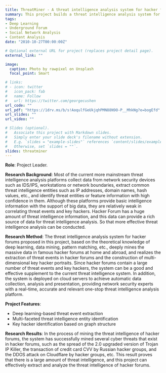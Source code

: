 ```yaml
---
title: ThreatMiner - A threat intelligence analysis system for hacker forums
summary: This project builds a threat intelligence analysis system for hacker forums. Based on the theoretical knowledge of deep learning, data mining, pattern matching, etc., a deep mining of massive data in famous hacker forums at home and abroad is carried out to realize the extraction of threat events in hacker forums and the construction of multi-dimensional key hacker portraits.
tags:
- Deep Learning
- Underground Forum
- Social Network Analysis
- Content Analysis
date: "2010-10-27T00:00:00Z"

# Optional external URL for project (replaces project detail page).
external_link: ""

image:
  caption: Photo by rawpixel on Unsplash
  focal_point: Smart

# links:
# - icon: twitter
#   icon_pack: fab
#   name: Follow
#   url: https://twitter.com/georgecushen
url_code: ""
url_pdf: "https://1drv.ms/b/s!AoqulfGeUkjqhPMN88N9O-P__MhkNg?e=bogEfd"
url_slides: ""
url_video: ""

# Slides (optional).
#   Associate this project with Markdown slides.
#   Simply enter your slide deck's filename without extension.
#   E.g. `slides = "example-slides"` references `content/slides/example-slides.md`.
#   Otherwise, set `slides = ""`.
slides: threatminer
---
```


**Role**: Project Leader.

**Research Background**: Most of the current more mainstream threat intelligence analysis platforms collect data from network security devices such as IDS/IPS, workstations or network boundaries, extract common threat intelligence entities such as IP addresses, domain names, hash values, etc., and identify threat entities or feature information with high confidence in them. Although these platforms provide basic intelligence information with the support of big data, they are relatively weak in correlating threat events and key hackers. Hacker Forum has a huge amount of threat intelligence information, and this data can provide a rich source of data for threat intelligence analysis. So that more effective threat intelligence analysis can be conducted.


**Research Method**: The threat intelligence analysis system for hacker forums proposed in this project, based on the theoretical knowledge of deep learning, data mining, pattern matching, etc., deeply mines the massive data in famous hacker forums at home and abroad, and realizes the extraction of threat events in hacker forums and the construction of multi-dimensional key hacker portraits. Since hacker forums contain a large number of threat events and key hackers, the system can be a good and effective supplement to the current threat intelligence system. In addition, the system is deployed on cloud servers to achieve automatic data collection, analysis and presentation, providing network security experts with a real-time, accurate and relevant one-stop threat intelligence analysis platform.


**Project Features**: 
- Deep learning-based threat event extraction
- Multi-faceted threat intelligence entity identification
- Key hacker identification based on graph structure

**Research Results**: In the process of mining the threat intelligence of hacker forums, the system has successfully mined several cyber threats that exist in hacker forums, such as the spread of the 2.0 upgraded version of Trojan IP Killer, the transaction of credit card CVV by Russian hacker groups, and the DDOS attack on Cloudflare by hacker groups, etc. This result proves that there is a large amount of threat intelligence, and this project can effectively extract and analyze the threat intelligence of hacker forums.
